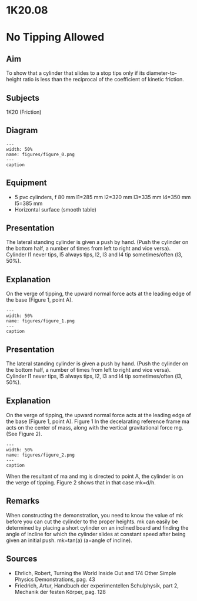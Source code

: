 # 1K20.08 
  # No Tipping Allowed 
    
  
## Aim   
 To show that a cylinder that slides to a stop tips only if its diameter-to-height ratio is less than the reciprocal of the coefficient of kinetic friction.    
  
## Subjects   
 1K20 (Friction)   
  
## Diagram   
   
```{figure} figures/figure_0.png  
---  
width: 50%  
name: figures/figure_0.png  
---  
caption  
``` 
      
  
## Equipment   
 
 *  5 pvc cylinders, f 80 mm l1=285 mm l2=320 mm l3=335 mm l4=350 mm l5=385 mm 
 *  Horizontal surface (smooth table)
     
  
## Presentation   
 The lateral standing cylinder is given a push by hand. (Push the cylinder on the bottom half, a number of times from left to right and vice versa). Cylinder l1 never tips, l5 always tips, l2, l3 and l4 tip sometimes/often (l3, 50%).    
  
## Explanation   
 On the verge of tipping, the upward normal force acts at the leading edge of the base (Figure 1, point A).    
```{figure} figures/figure_1.png  
---  
width: 50%  
name: figures/figure_1.png  
---  
caption  
``` 
     
  
## Presentation   
 The lateral standing cylinder is given a push by hand. (Push the cylinder on the bottom half, a number of times from left to right and vice versa). Cylinder l1 never tips, l5 always tips, l2, l3 and l4 tip sometimes/often (l3, 50%).    
  
## Explanation   
 On the verge of tipping, the upward normal force acts at the leading edge of the base (Figure 1, point A).  Figure 1  In the decelarating reference frame ma acts on the center of mass, along with the vertical gravitational force mg. (See Figure 2).     
```{figure} figures/figure_2.png  
---  
width: 50%  
name: figures/figure_2.png  
---  
caption  
``` 
 When the resultant of ma and mg is directed to point A, the cylinder is on the verge of tipping. Figure 2 shows that in that case mk=d/h.   
  
## Remarks   
 When constructing the demonstration, you need to know the value of mk before you can cut the cylinder to the proper heights. mk can easily be determined by placing a short cylinder on an inclined board and finding the angle of incline for which the cylinder slides at constant speed after being given an initial push. mk=tan(a) (a=angle of incline).    
  
## Sources   
 
 *  Ehrlich, Robert, Turning the World Inside Out and 174 Other Simple Physics Demonstrations, pag. 43 
 *  Friedrich, Artur, Handbuch der experimentellen Schulphysik, part 2, Mechanik der festen Körper, pag. 128
  